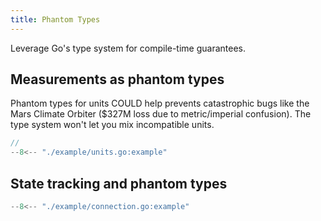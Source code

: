 ```yaml
---
title: Phantom Types
---
```


Leverage Go's type system for compile-time guarantees.

## Measurements as phantom types

Phantom types for units COULD help prevents catastrophic bugs like the Mars Climate Orbiter ($327M loss due to metric/imperial confusion).
The type system won't let you mix incompatible units.

```go title="example/units.go"
// 
--8<-- "./example/units.go:example"
```

## State tracking and phantom types

```go title="example/connection.go"
--8<-- "./example/connection.go:example"
```

